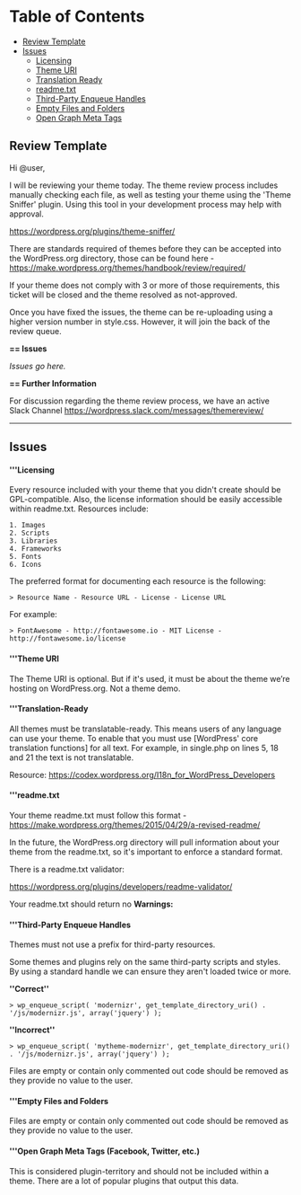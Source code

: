 # Table of Contents  

- [Review Template](#review-template)
- [Issues](#issues)
  - [Licensing](#licensing)
  - [Theme URI](#theme-uri)
  - [Translation Ready](#translation-ready)
  - [readme.txt](#readmetxt)
  - [Third-Party Enqueue Handles](#third-party-enqueue-handles)
  - [Empty Files and Folders](#empty-files-and-folders)
  - [Open Graph Meta Tags](#open-graph-meta-tags-facebook-twitter-etc)

## Review Template

Hi @user,

I will be reviewing your theme today. The theme review process includes manually checking each file, as well as testing your theme using the 'Theme Sniffer' plugin. Using this tool in your development process may help with approval.

https://wordpress.org/plugins/theme-sniffer/

There are standards required of themes before they can be accepted into the WordPress.org directory, those can be found here - https://make.wordpress.org/themes/handbook/review/required/

If your theme does not comply with 3 or more of those requirements, this ticket will be closed and the theme resolved as not-approved.

Once you have fixed the issues, the theme can be re-uploading using a higher version number in style.css. However, it will join the back of the review queue.

**== Issues**

*Issues go here.*

**== Further Information**

For discussion regarding the theme review process, we have an active Slack Channel https://wordpress.slack.com/messages/themereview/

---

## Issues

#### '''Licensing

Every resource included with your theme that you didn't create should be GPL-compatible. Also, the license information should be easily accessible within readme.txt. Resources include:
```
1. Images
2. Scripts
3. Libraries
4. Frameworks
5. Fonts
6. Icons
```

The preferred format for documenting each resource is the following:

`> Resource Name - Resource URL - License - License URL`

For example:

`> FontAwesome - http://fontawesome.io - MIT License - http://fontawesome.io/license`

#### '''Theme URI

The Theme URI is optional. But if it's used, it must be about the theme we’re hosting on WordPress.org. Not a theme demo.

#### '''Translation-Ready

All themes must be translatable-ready. This means users of any language can use your theme. To enable that you must use [WordPress' core translation functions] for all text. For example, in single.php on lines 5, 18 and 21 the text is not translatable.

Resource: https://codex.wordpress.org/I18n_for_WordPress_Developers

#### '''readme.txt

Your theme readme.txt must follow this format - https://make.wordpress.org/themes/2015/04/29/a-revised-readme/

In the future, the WordPress.org directory will pull information about your theme from the readme.txt, so it's important to enforce a standard format. 

There is a readme.txt validator:

https://wordpress.org/plugins/developers/readme-validator/ 

Your readme.txt should return no **Warnings:**

#### '''Third-Party Enqueue Handles

Themes must not use a prefix for third-party resources. 

Some themes and plugins rely on the same third-party scripts and styles. By using a standard handle we can ensure they aren't loaded twice or more. 

**''Correct''**

    > wp_enqueue_script( 'modernizr', get_template_directory_uri() . '/js/modernizr.js', array('jquery') );
    
**''Incorrect''**

    > wp_enqueue_script( 'mytheme-modernizr', get_template_directory_uri() . '/js/modernizr.js', array('jquery') );

Files are empty or contain only commented out code should be removed as they provide no value to the user.

#### '''Empty Files and Folders

Files are empty or contain only commented out code should be removed as they provide no value to the user.

#### '''Open Graph Meta Tags (Facebook, Twitter, etc.)

This is considered plugin-territory and should not be included within a theme. There are a lot of popular plugins that output this data.
